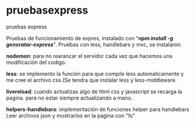 # pruebasexpress
pruebas express

Pruebas de funcionamiento de expres,  instalado con "**_npm install -g generator-express_**". Pruebas con less, handlebars y mvc, se instalaron. 

**nodemon**: para no rearancar el servidor cada vez que hacemos una modificación del codigo.

**less**: se implemento la función para que compile less automaticamente y me cree el archivo css.(Se tendra que instalar less y less-middleware.

**livereload**: cuando actualizas algo de html css y javascript se recarga la pagina. para no estar siempre actualizando a mano.

**helpers-handlebars**: implementación de funciones helper para handlebars
Leer archivos json y mostrarlos en la pagina con "fs"
